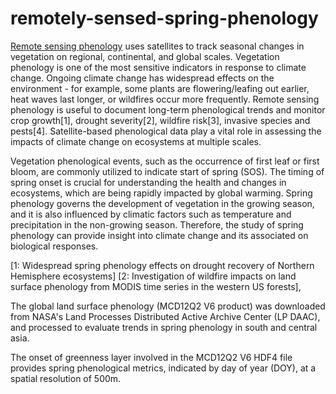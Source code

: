 # remotely-sensed-spring-phenology
[Remote sensing phenology](https://www.usgs.gov/special-topics/remote-sensing-phenology/science/remote-sensing-phenology) uses satellites to track seasonal changes in vegetation on regional, continental, and global scales. Vegetation phenology is one of the most sensitive indicators in response to climate change. Ongoing climate change has widespread effects on the environment - for example, some plants are flowering/leafing out earlier, heat waves last longer, or wildfires occur more frequently. Remote sensing phenology is useful to document long-term phenological trends and monitor crop growth[1], drought severity[2], wildfire risk[3], invasive species and pests[4]. Satellite-based phenological data play a vital role in assessing the impacts of climate change on ecosystems at multiple scales. 

Vegetation phenological events, such as the occurrence of first leaf or first bloom, are commonly utilized to indicate start of spring (SOS). The timing of spring onset is crucial for understanding the health and changes in ecosystems, which are being rapidly impacted by global warming. Spring phenology governs the development of vegetation in the growing season, and it is also influenced by climatic factors such as temperature and precipitation in the non-growing season. Therefore, the study of spring phenology can provide insight into climate change and its associated on biological responses.




[1: Widespread spring phenology effects on drought recovery of Northern Hemisphere ecosystems]
[2: Investigation of wildfire impacts on land surface phenology from MODIS time series in the western US forests],

The global land surface phenology (MCD12Q2 V6 product) was downloaded from NASA's Land Processes Distributed Active Archive Center (LP DAAC), and processed to evaluate trends in spring phenology in south and central asia.

The onset of greenness layer involved in the MCD12Q2 V6 HDF4 file provides spring phenological metrics, indicated by day of year (DOY), at a spatial resolution of 500m.
